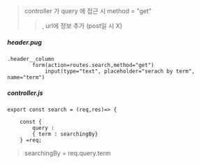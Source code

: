 

> controller 가 query 에 접근 시 method = "get"
> > , url에 정보 추가 (post일 시 X) 

##### header.pug
```
.header__column
        form(action=routes.search,method="get")
            input(type="text", placeholder="serach by term", name="term")

```

##### controller.js
```
export const search = (req,res)=> {

    const {
        query : 
        { term : searchingBy}
    } =req;
```

> searchingBy  = req.query.term